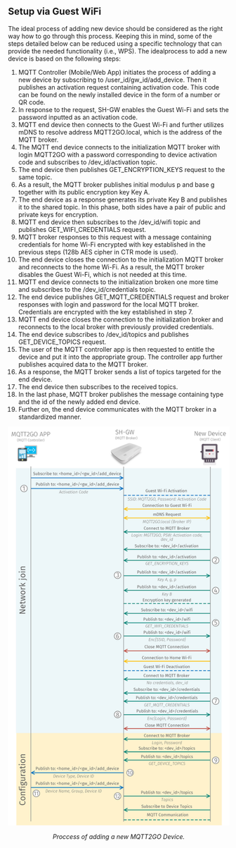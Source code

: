 ## Setup via Guest WiFi
The ideal process of adding new device should be considered as the right way how to go through this process. Keeping this in mind, some of the steps detailed below can be reduced using a specific technology that can provide the needed functionality (i.e., WPS). The idealprocess to add a new device is based on the following steps:

1. MQTT Controller (Mobile/Web App) initiates the process of adding a new device by subscribing to /user_id/gw_id/add_device. Then it  publishes an activation request containing activation code. This code can be found on the newly installed device in the form of a number or QR code.
1. In response to the request, SH-GW enables the Guest Wi-Fi and sets the password inputted as an activation code.
1. MQTT end device then connects to the Guest Wi-Fi and further utilizes mDNS to resolve address MQTT2GO.local, which is the address of the MQTT broker.
1. The MQTT end device connects to the initialization MQTT broker with login MQTT2GO with a password corresponding to device activation code and subscribes to /dev_id/activation topic.
1. The end device then publishes GET_ENCRYPTION_KEYS request to the same topic.
1. As a result, the MQTT broker publishes initial modulus p and base g together with its public encryption key Key A.
1. The end device as a response generates its private Key B and publishes it to the shared topic. In this phase, both sides have a pair of public and private keys for encryption.
1. MQTT end device then subscribes to the /dev_id/wifi topic and publishes GET_WIFI_CREDENTIALS request.
1. MQTT broker responses to this request with a message containing credentials for home Wi-Fi encrypted with key established in the previous steps (128b AES cipher in CTR mode is used).
1. The end device closes the connection to the initialization MQTT broker and reconnects to the home Wi-Fi. As a result, the MQTT broker disables the Guest Wi-Fi, which is not needed at this time.
1. MQTT end device connects to the initialization broken one more time and subscribes to the /dev_id/credentials topic.
1. The end device publishes GET_MQTT_CREDENTIALS request and broker responses with login and password for the local MQTT broker. Credentials are encrypted with the key established in step 7.
1. MQTT end device closes the connection to the initialization broker and reconnects to the local broker with previously provided credentials.
1. The end device subscribes to /dev_id/topics and publishes GET_DEVICE_TOPICS request.
1. The user of the MQTT controller app is then requested to entitle the device and put it into the appropriate group. The controller app further publishes acquired data to the MQTT broker.
1. As a response, the MQTT broker sends a list of topics targeted for the end device.
1. The end device then subscribes to the received topics.
1. In the last phase, MQTT broker publishes the message containing type and the id of the newly added end device.
1. Further on, the end device communicates with the MQTT broker in a standardized manner.

![Add via Wi-Fi](mqtt_setup.png "Proccess of adding a new MQTT2GO device")
<p align="center" >
	<em>Proccess of adding a new MQTT2GO Device.</em>
</p>